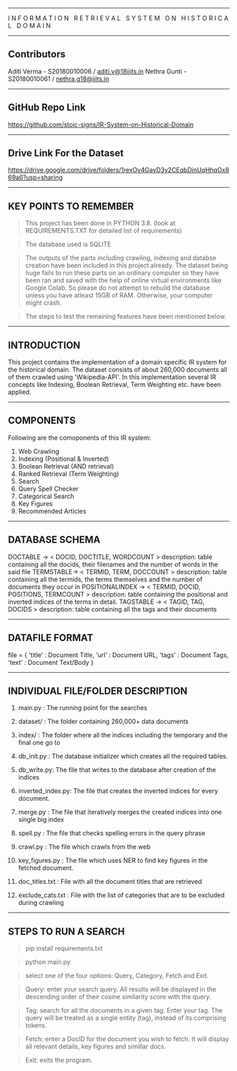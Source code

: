 _______________________________________________________________________________________________________

I N F O R M A T I O N  &nbsp;  R E T R I E V A L  &nbsp;  S Y S T E M  &nbsp;  O N  &nbsp;  H I S T O R I C A L  &nbsp;  D O M A I N
_______________________________________________________________________________________________________

Contributors
------------------------------

Aditi Verma - S20180010006 / aditi.v@18iiits.in
Nethra Gunti - S20180010061 / nethra.g18@iiits.in

------------------------------
GitHub Repo Link
------------------------------

https://github.com/stoic-signs/IR-System-on-Historical-Domain

------------------------------
Drive Link For the Dataset
------------------------------

https://drive.google.com/drive/folders/1rexOv4GayD3v2CEqbDinUqHhqOx869a6?usp=sharing

------------------------------
KEY POINTS TO REMEMBER
------------------------------

>  This project has been done in PYTHON 3.8.
   (look at REQUIREMENTS.TXT for detailed list of requirements)

>  The database used is SQLITE

>  The outputs of the parts including crawling, indexing and databse creation have been included in this project already.
   The dataset being huge fails to run these parts on an ordinary computer so they have been ran and saved with the help of online virtual environments like Google Colab.
   So please do not attempt to rebuild the database unless you have atleast 15GB of RAM. Otherwise, your computer might crash.

>  The steps to test the remaining features have been mentioned below.

_______________________________________________________________________________________________________

INTRODUCTION
------------------------------

This project contains the implementation of a domain specific IR system for the historical domain. The dataset consists of
about 260,000 documents all of them crawled using 'Wikipedia-API'.
In this implementation several IR concepts like Indexing, Boolean Retrieval, Term Weighting etc. have been applied.


_______________________________________________________________________________________________________

COMPONENTS
------------------------------

Following are the comoponents of this IR system:

1.  Web Crawling
2.  Indexing (Positional & Inverted)
3.  Boolean Retrieval (AND retrieval)
4.  Ranked Retrieval  (Term Weighting)
5.  Search
6.  Query Spell Checker
7.  Categorical Search
8.  Key Figures
9.  Recommended Articles


------------------------------
DATABASE SCHEMA
------------------------------

DOCTABLE -> < DOCID, DOCTITLE, WORDCOUNT >
	description: table containing all the docids, their filenames and the number of words in the said file
TERMSTABLE-> < TERMID, TERM, DOCCOUNT >
	description: table containing all the termids, the terms themselves and the number of documents they occur in
POSITIONALINDEX -> < TERMID, DOCID, POSITIONS, TERMCOUNT >
	description: table containing the positional and inverted indices of the terms in detail.
TAGSTABLE -> < TAGID, TAG, DOCIDS >
	description: table containing all the tags and their documents


------------------------------
DATAFILE FORMAT
------------------------------


file = 	{
		'title' : Document Title,
		'url' : Document URL,
		'tags' : Document Tags,
		'text' : Document Text/Body
	}


_______________________________________________________________________________________________________

INDIVIDUAL FILE/FOLDER DESCRIPTION
------------------------------

1. main.py    : The running point for the searches

2. dataset/   : The folder containing 260,000+ data documents

3. index/     : The folder where all the indices including the temporary and the final one go to

4. db_init.py : The database initializer which creates all the required tables.

5. db_write.py: The file that writes to the database after creation of the indices

6. inverted_index.py: The file that creates the inverted indices for every document.

7. merge.py   : The file that iteratively merges the created indices into one single big index

8. spell.py   : The file that checks spelling errors in the query phrase

9. crawl.py   : The file which crawls from the web

10. key_figures.py   : The file which uses NER to find key figures in the fetched document.

11. doc_titles.txt : File with all the document titles that are retrieved

12. exclude_cats.txt : File with the list of categories that are to be excluded during crawling


_______________________________________________________________________________________________________

STEPS TO RUN A SEARCH
------------------------------

> pip install requirements.txt

> python main.py

> select one of the four options: Query, Category, Fetch and Exit.

> Query: enter your search query. All results will be displayed in the descending order of their cosine similarity score with the query.

> Tag: search for all the documents in a given tag. Enter your tag. The query will be treated as a single entity (tag), instead of its comprising tokens.

> Fetch: enter a DocID for the document you wish to fetch. It will display all relevant details, key figures and simillar docs.

> Exit: exits the program.
